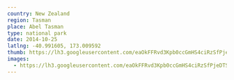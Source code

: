 ```yaml
---
country: New Zealand
region: Tasman
place: Abel Tasman
type: national park
date: 2014-10-25
latlng: -40.991605, 173.009592
thumb: https://lh3.googleusercontent.com/eaOkFFRvd3Kpb0ccGmHS4ciRzSfPjeDTSsMhYn3rT3ow5vKPrZdAAa73TODUq1tm3W0qrzvecwKqMRMnzJzCI7M4YWXB94oeH-XN9PLZ4lUf-wtjfd6HtZKP3ZSk8PC7M8B1G7WvHw
images:
  - https://lh3.googleusercontent.com/eaOkFFRvd3Kpb0ccGmHS4ciRzSfPjeDTSsMhYn3rT3ow5vKPrZdAAa73TODUq1tm3W0qrzvecwKqMRMnzJzCI7M4YWXB94oeH-XN9PLZ4lUf-wtjfd6HtZKP3ZSk8PC7M8B1G7WvHw
---
```

